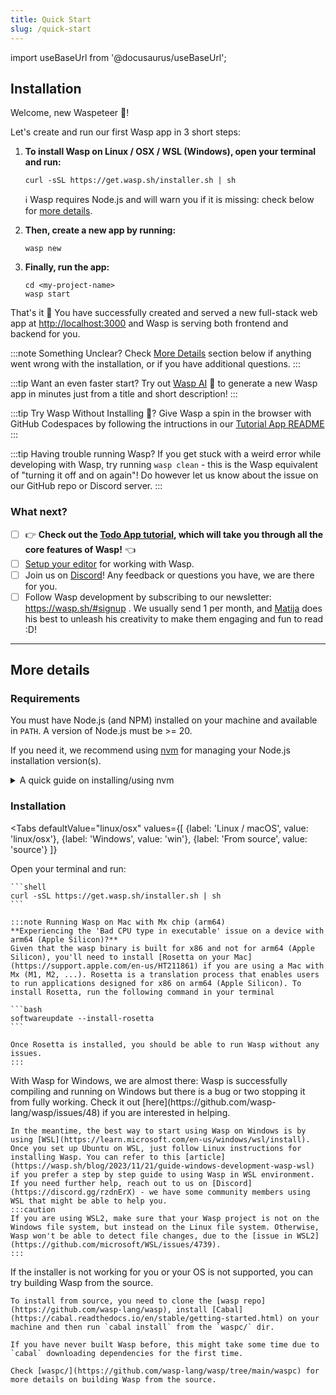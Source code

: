 ```yaml
---
title: Quick Start
slug: /quick-start
---
```


import useBaseUrl from '@docusaurus/useBaseUrl';

## Installation

Welcome, new Waspeteer 🐝!

Let's create and run our first Wasp app in 3 short steps:

1. **To install Wasp on Linux / OSX / WSL (Windows), open your terminal and run:**

   ```shell
   curl -sSL https://get.wasp.sh/installer.sh | sh
   ```

   ℹ️ Wasp requires Node.js and will warn you if it is missing: check below for [more details](#requirements).

2. **Then, create a new app by running:**

   ```shell
   wasp new
   ```

3. **Finally, run the app:**

   ```shell
   cd <my-project-name>
   wasp start
   ```

That's it 🎉 You have successfully created and served a new full-stack web app at [http://localhost:3000](http://localhost:3000) and Wasp is serving both frontend and backend for you.

:::note Something Unclear?
Check [More Details](#more-details) section below if anything went wrong with the installation, or if you have additional questions.
:::

:::tip Want an even faster start?
Try out [Wasp AI](../wasp-ai/creating-new-app.md) 🤖 to generate a new Wasp app in minutes just from a title and short description!
:::

:::tip Try Wasp Without Installing 🤔?
Give Wasp a spin in the browser with GitHub Codespaces by following the intructions in our [Tutorial App README](https://github.com/wasp-lang/wasp/tree/release/examples/tutorials/TodoApp)
:::

:::tip Having trouble running Wasp?
  If you get stuck with a weird error while developing with Wasp, try running `wasp clean` - this is the Wasp equivalent of "turning it off and on again"!
  Do however let us know about the issue on our GitHub repo or Discord server.
:::

### What next?

- [ ] 👉 **Check out the [Todo App tutorial](../tutorial/01-create.md), which will take you through all the core features of Wasp!** 👈
- [ ] [Setup your editor](./editor-setup.md) for working with Wasp.
- [ ] Join us on [Discord](https://discord.gg/rzdnErX)! Any feedback or questions you have, we are there for you.
- [ ] Follow Wasp development by subscribing to our newsletter: https://wasp.sh/#signup . We usually send 1 per month, and [Matija](https://github.com/matijaSos) does his best to unleash his creativity to make them engaging and fun to read :D!

---

## More details

### Requirements

You must have Node.js (and NPM) installed on your machine and available in `PATH`.
A version of Node.js must be >= 20.

If you need it, we recommend using [nvm](https://github.com/nvm-sh/nvm) for managing your Node.js installation version(s).

<details>
  <summary style={{cursor: 'pointer', 'textDecoration': 'underline'}}>
    A quick guide on installing/using nvm
  </summary>

  <div>
    Install nvm via your OS package manager (`apt`, `pacman`, `homebrew`, ...) or via the [nvm](https://github.com/nvm-sh/nvm#install--update-script) install script.

    Then, install a version of Node.js that you need:

    ```shell
    nvm install 20
    ```

    Finally, whenever you need to ensure a specific version of Node.js is used, run:

    ```shell
    nvm use 20
    ```

    to set the Node.js version for the current shell session.

    You can run

    ```shell
    node -v
    ```

    to check the version of Node.js currently being used in this shell session.

    Check NVM repo for more details: https://github.com/nvm-sh/nvm.
  </div>
</details>

### Installation

<Tabs
  defaultValue="linux/osx"
  values={[
    {label: 'Linux / macOS', value: 'linux/osx'},
    {label: 'Windows', value: 'win'},
    {label: 'From source', value: 'source'}
  ]}
>
  <TabItem value="linux/osx">
    Open your terminal and run:

    ```shell
    curl -sSL https://get.wasp.sh/installer.sh | sh
    ```

    :::note Running Wasp on Mac with Mx chip (arm64)
    **Experiencing the 'Bad CPU type in executable' issue on a device with arm64 (Apple Silicon)?**
    Given that the wasp binary is built for x86 and not for arm64 (Apple Silicon), you'll need to install [Rosetta on your Mac](https://support.apple.com/en-us/HT211861) if you are using a Mac with Mx (M1, M2, ...). Rosetta is a translation process that enables users to run applications designed for x86 on arm64 (Apple Silicon). To install Rosetta, run the following command in your terminal

    ```bash
    softwareupdate --install-rosetta
    ```

    Once Rosetta is installed, you should be able to run Wasp without any issues.
    :::
  </TabItem>

  <TabItem value="win">
    With Wasp for Windows, we are almost there: Wasp is successfully compiling and running on Windows but there is a bug or two stopping it from fully working. Check it out [here](https://github.com/wasp-lang/wasp/issues/48) if you are interested in helping.

    In the meantime, the best way to start using Wasp on Windows is by using [WSL](https://learn.microsoft.com/en-us/windows/wsl/install). Once you set up Ubuntu on WSL, just follow Linux instructions for installing Wasp. You can refer to this [article](https://wasp.sh/blog/2023/11/21/guide-windows-development-wasp-wsl) if you prefer a step by step guide to using Wasp in WSL environment. If you need further help, reach out to us on [Discord](https://discord.gg/rzdnErX) - we have some community members using WSL that might be able to help you.
    :::caution
    If you are using WSL2, make sure that your Wasp project is not on the Windows file system, but instead on the Linux file system. Otherwise, Wasp won't be able to detect file changes, due to the [issue in WSL2](https://github.com/microsoft/WSL/issues/4739).
    :::
  </TabItem>

  <TabItem value="source">
    If the installer is not working for you or your OS is not supported, you can try building Wasp from the source.

    To install from source, you need to clone the [wasp repo](https://github.com/wasp-lang/wasp), install [Cabal](https://cabal.readthedocs.io/en/stable/getting-started.html) on your machine and then run `cabal install` from the `waspc/` dir.

    If you have never built Wasp before, this might take some time due to `cabal` downloading dependencies for the first time.

    Check [waspc/](https://github.com/wasp-lang/wasp/tree/main/waspc) for more details on building Wasp from the source.
  </TabItem>
</Tabs>
